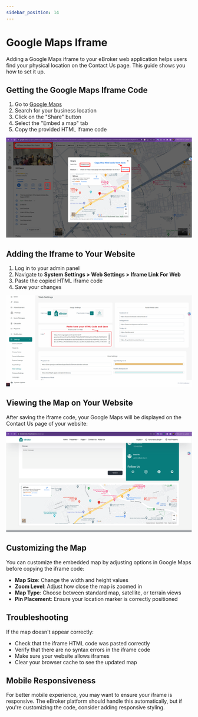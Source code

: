 ```yaml
---
sidebar_position: 14
---
```


# Google Maps Iframe

Adding a Google Maps iframe to your eBroker web application helps users find your physical location on the Contact Us page. This guide shows you how to set it up.

## Getting the Google Maps Iframe Code

1. Go to [Google Maps](https://www.google.com/maps)
2. Search for your business location
3. Click on the "Share" button
4. Select the "Embed a map" tab
5. Copy the provided HTML iframe code

![Google Maps Iframe](/images/web/google-maps-iframe-v-1.0.9.png)

## Adding the Iframe to Your Website

1. Log in to your admin panel
2. Navigate to **System Settings > Web Settings > Iframe Link For Web**
3. Paste the copied HTML iframe code
4. Save your changes

![New Layout Iframe](/images/web/new_layout_iframe.png)

## Viewing the Map on Your Website

After saving the iframe code, your Google Maps will be displayed on the Contact Us page of your website:

![Contact Us Page](/images/web/contact_us_page.png)

## Customizing the Map

You can customize the embedded map by adjusting options in Google Maps before copying the iframe code:

- **Map Size**: Change the width and height values
- **Zoom Level**: Adjust how close the map is zoomed in
- **Map Type**: Choose between standard map, satellite, or terrain views
- **Pin Placement**: Ensure your location marker is correctly positioned

## Troubleshooting

If the map doesn't appear correctly:

- Check that the iframe HTML code was pasted correctly
- Verify that there are no syntax errors in the iframe code
- Make sure your website allows iframes
- Clear your browser cache to see the updated map

## Mobile Responsiveness

For better mobile experience, you may want to ensure your iframe is responsive. The eBroker platform should handle this automatically, but if you're customizing the code, consider adding responsive styling.
